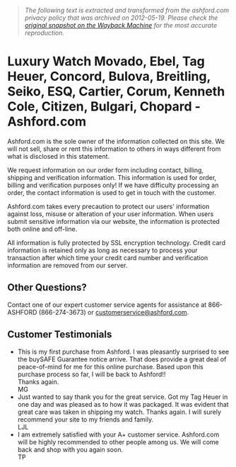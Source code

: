 > *The following text is extracted and transformed from the ashford.com privacy policy that was archived on 2012-05-19. Please check the [original snapshot on the Wayback Machine](https://web.archive.org/web/20120519114650id_/http%3A//www.ashford.com/info/privacy.jsp) for the most accurate reproduction.*

# Luxury Watch Movado, Ebel, Tag Heuer, Concord, Bulova, Breitling, Seiko, ESQ, Cartier, Corum, Kenneth Cole, Citizen, Bulgari, Chopard - Ashford.com

Ashford.com is the sole owner of the information collected on this site. We will not sell, share or rent this information to others in ways different from what is disclosed in this statement.  


We request information on our order form including contact, billing, shipping and verification information. This information is used for order, billing and verification purposes only! If we have difficulty processing an order, the contact information is used to get in touch with the customer. 

Ashford.com takes every precaution to protect our users' information against loss, misuse or alteration of your user information. When users submit sensitive information via our website, the information is protected both online and off-line.  


All information is fully protected by SSL encryption technology. Credit card information is retained only as long as necessary to process your transaction after which time your credit card number and verification information are removed from our server.

## Other Questions?

Contact one of our expert customer service agents for assistance at 866-ASHFORD (866-274-3673) or [customerservice@ashford.com](mailto:customerservice@ashford.com "\[GMCP\] Compose a new mail to customerservice@ashford.com"). 

## Customer Testimonials

  * This is my first purchase from Ashford. I was pleasantly surprised to see the buySAFE Guarantee notice arrive. That does provide a great deal of peace-of-mind for me for this online purchase. Based upon this purchase process so far, I will be back to Ashford!!  
Thanks again.  
MG
  * Just wanted to say thank you for the great service. Got my Tag Heuer in one day and was pleased as to how it was packaged. It was evident that great care was taken in shipping my watch. Thanks again. I will surely recommend your site to my friends and family.  
LJL
  * I am extremely satisfied with your A+ customer service. Ashford.com will be highly recommended to other people among us. We will come back and shop with you again soon.  
TP



[](https://web.archive.org/company/general.jsp?event=collectorsgallery)
